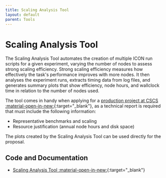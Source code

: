 ```yaml
---
title: Scaling Analysis Tool
layout: default
parent: Tools
---
```


# Scaling Analysis Tool

The Scaling Analysis Tool automates the creation of multiple ICON run scripts
for a given experiment, varying the number of nodes to assess strong scaling
efficiency. Strong scaling efficiency measures how effectively the task's
performance improves with more nodes. It then analyses the experiment runs,
extracts timing data from log files, and generates summary plots that show
efficiency, node hours, and wallclock time in relation to the number of nodes used.

The tool comes in handy when applying for a
[production project at CSCS :material-open-in-new:](https://www.cscs.ch/user-lab/allocation-schemes/production-projects){:target="_blank"},
as a technical report is required that must include the following information:

- Representative benchmarks and scaling
- Resource justification (annual node hours and disk space)

The plots created by the Scaling Analysis Tool can be used directly for the 
proposal.

## Code and Documentation

* [Scaling Analysis Tool :material-open-in-new:](https://github.com/C2SM/scaling_analysis){:target="_blank"}
